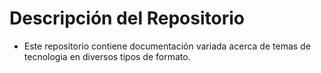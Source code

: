 # Descripción del Repositorio
- Este repositorio contiene documentación variada acerca de temas de tecnologia en diversos tipos de formato.
